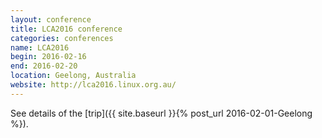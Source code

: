 ```yaml
---
layout: conference
title: LCA2016 conference
categories: conferences
name: LCA2016
begin: 2016-02-16
end: 2016-02-20
location: Geelong, Australia
website: http://lca2016.linux.org.au/
---
```


See details of the [trip]({{ site.baseurl }}{% post_url 2016-02-01-Geelong %}).
